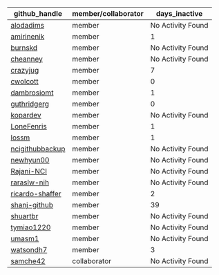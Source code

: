 
| github_handle   | member/collaborator | days_inactive |
|-----------------|----------------------|---------------|
| [alodadims](https://github.com/alodadims) | member               | No Activity Found |
| [amirinenik](https://github.com/amirinenik) | member               | 1             |
| [burnskd](https://github.com/burnskd) | member               | No Activity Found |
| [cheanney](https://github.com/cheanney) | member               | No Activity Found |
| [crazyjug](https://github.com/crazyjug) | member               | 7             |
| [cwolcott](https://github.com/cwolcott) | member               | 0             |
| [dambrosiomt](https://github.com/dambrosiomt) | member               | 1             |
| [guthridgerg](https://github.com/guthridgerg) | member               | 0             |
| [kopardev](https://github.com/kopardev) | member               | No Activity Found |
| [LoneFenris](https://github.com/LoneFenris) | member               | 1             |
| [lossm](https://github.com/lossm) | member               | 1             |
| [ncigithubbackup](https://github.com/ncigithubbackup) | member               | No Activity Found |
| [newhyun00](https://github.com/newhyun00) | member               | No Activity Found |
| [Rajani-NCI](https://github.com/Rajani-NCI) | member               | No Activity Found |
| [raraslw-nih](https://github.com/raraslw-nih) | member               | No Activity Found |
| [ricardo-shaffer](https://github.com/ricardo-shaffer) | member               | 2             |
| [shanj-github](https://github.com/shanj-github) | member               | 39            |
| [shuartbr](https://github.com/shuartbr) | member               | No Activity Found |
| [tymiao1220](https://github.com/tymiao1220) | member               | No Activity Found |
| [umasm1](https://github.com/umasm1) | member               | No Activity Found |
| [watsondh7](https://github.com/watsondh7) | member               | 3             |
| [samche42](https://github.com/samche42) | collaborator         | No Activity Found |
